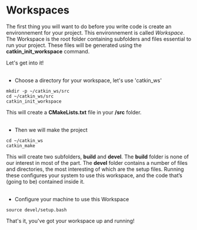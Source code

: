 # Workspaces
The first thing you will want to do before you write code is create an environnement for your project. This environnement is called *Workspace*. The Workspace is the root folder containing subfolders and files essential to run your project.
These files will be generated using the **catkin_init_workspace** command.

Let's get into it!
<br><br>

* Choose a directory for your workspace, let's use 'catkin_ws'
```
mkdir -p ~/catkin_ws/src
cd ~/catkin_ws/src
catkin_init_workspace
```
This will create a **CMakeLists.txt** file in your **/src** folder.
<br><br>

* Then we will make the project
```
cd ~/catkin_ws
catkin_make
```
This will create two subfolders, **build** and **devel**. The **build** folder is none of our interest in most of the part. The **devel** folder contains a number of files and directories, the most interesting of which are the setup files. Running these configures your system to use this workspace, and the code that’s (going to be) contained inside it.
<br><br>

* Configure your machine to use this Workspace
```
source devel/setup.bash
```


That's it, you've got your workspace up and running!
